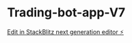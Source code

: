 # Trading-bot-app-V7

[Edit in StackBlitz next generation editor ⚡️](https://stackblitz.com/~/github.com/CRT-AUTO/Trading-bot-app-V7)